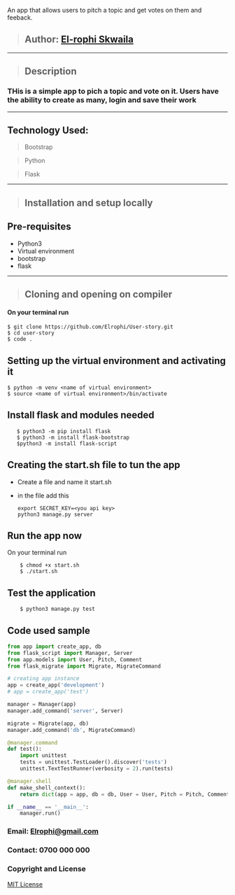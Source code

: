 An app that allows users to pitch a topic and get votes on them and feeback.
>## Author: [El-rophi Skwaila](https://github.com/Elrophi/User-story)


---

>## Description
### THis is a simple app to pich a topic and vote on it. Users have the ability to create as many, login and save their work
---

## Technology Used: 
>Bootstrap

>Python

>Flask

---
>## Installation and setup locally
## Pre-requisites
- Python3
- Virtual environment
- bootstrap
- flask


---
>## Cloning and opening on compiler
#### On your terminal run

    $ git clone https://github.com/Elrophi/User-story.git
    $ cd user-story
    $ code .


##  Setting up the virtual environment and activating it
    $ python -m venv <name of virtual environment>
    $ source <name of virtual environment>/bin/activate

##  Install flask and modules needed
       $ python3 -m pip install flask
       $ python3 -m install flask-bootstrap
       $python3 -m install flask-script

## Creating the start.sh file to tun the app
 - Create a file and name it start.sh
 - in the file add this

       export SECRET_KEY=<you api key>
       python3 manage.py server


## Run the app now
On your terminal run

        $ chmod +x start.sh
        $ ./start.sh

## Test the application

        $ python3 manage.py test       

## Code used sample
```python
from app import create_app, db
from flask_script import Manager, Server
from app.models import User, Pitch, Comment
from flask_migrate import Migrate, MigrateCommand

# creating app instance
app = create_app('development')
# app = create_app('test')

manager = Manager(app)
manager.add_command('server', Server) 

migrate = Migrate(app, db)
manager.add_command('db', MigrateCommand)

@manager.command
def test():
    import unittest
    tests = unittest.TestLoader().discover('tests')
    unittest.TextTestRunner(verbosity = 2).run(tests)

@manager.shell
def make_shell_context():
    return dict(app = app, db = db, User = User, Pitch = Pitch, Comment = Comment )

if __name__ == '__main__':
    manager.run()

``` 
### Email: Elrophi@gmail.com
### Contact: 0700 000 000

### Copyright and License
[MIT License](https://github.com/Elrophi/User-story/blob/master/LICENSE)  

